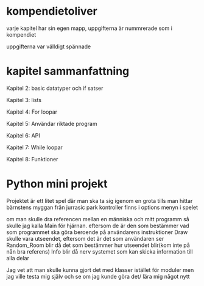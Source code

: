 # kompendietoliver

varje kapitel har sin egen mapp, uppgifterna är nummrerade som i kompendiet

uppgifterna var välldigt spännade

# kapitel sammanfattning
Kapitel 2: basic datatyper och if satser

Kapitel 3: lists

Kapitel 4: For loopar

Kapitel 5: Användar riktade program

Kapitel 6: API

Kapitel 7: While loopar

Kapitel 8: Funktioner

# Python mini projekt
Projektet är ett litet spel där man ska ta sig igenom en grota tills man hittar bärnstens myggan från jurrasic park 
kontroller finns i options menyn i spelet

om man skulle dra referencen mellan en människa och mitt programm så skulle jag kalla Main för hjärnan. eftersom de är den som bestämmer vad som programmet ska göra beroende på användarens instruktioner
Draw skulle vara utseendet, eftersom det är det som användaren ser
Random_Room blir då det som bestämmer hur utseendet blir(kom inte på nån bra referens)
Info blir då nerv systemet som kan skicka information till alla delar

Jag vet att man skulle kunna gjort det med klasser istället för moduler men jag ville testa mig själv och se om jag kunde
göra det/ lära mig något nytt
